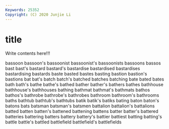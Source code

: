 ```yaml
---
Keywords: 25352
Copyright: (C) 2020 Junjie Li
---
```


# title

Write contents here!!!
 
bassoon
bassoon's 
bassoonist 
bassoonist's 
bassoonists 
bassoons 
bassos 
bast 
bast's 
bastard 
bastard's
bastardise 
bastardised 
bastardises 
bastardising 
bastards 
baste 
basted 
bastes 
basting 
bastion
bastion's 
bastions 
bat 
bat's 
batch 
batch's 
batched 
batches 
batching 
bate
bated 
bates 
bath 
bath's 
bathe 
bathe's 
bathed 
bather 
bather's 
bathers
bathes 
bathhouse 
bathhouse's 
bathhouses 
bathing 
bathmat 
bathmat's 
bathmats 
bathos 
bathos's
bathrobe 
bathrobe's 
bathrobes 
bathroom 
bathroom's 
bathrooms 
baths 
bathtub 
bathtub's 
bathtubs
batik 
batik's 
batiks 
bating 
baton 
baton's 
batons 
bats 
batsman 
batsman's
batsmen 
battalion 
battalion's 
battalions 
batted 
batten 
batten's 
battened 
battening 
battens
batter 
batter's 
battered 
batteries 
battering 
batters 
battery 
battery's 
battier 
battiest
batting 
batting's 
battle 
battle's 
battled 
battlefield 
battlefield's 
battlefields 
